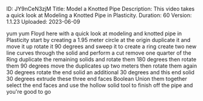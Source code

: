 ID: JY9nCeN3zjM
Title: Model a Knotted Pipe
Description: This video takes a quick look at Modeling a Knotted Pipe in Plasticity.
Duration: 60
Version: 1.1.23
Uploaded: 2023-06-09

yum yum Floyd here with a quick look at
modeling and knotted pipe in Plasticity
start by creating a 1.95 meter circle at
the origin duplicate it and move it up
rotate it 90 degrees and sweep it to
create a ring create two new line curves
through the solid and perform a cut
remove one quarter of the Ring duplicate
the remaining solids and rotate them 180
degrees
then rotate them 90 degrees
move the duplicates up two meters then
rotate them again 30 degrees
rotate the end solid an additional 30
degrees and this end solid 30 degrees
extrude these three end faces
Boolean Union them together
select the end faces and use the hollow
solid tool to finish off the pipe and
you're good to go

